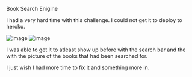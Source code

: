 Book Search Enigine

I had a very hard time with this challenge. I could not get it to deploy to heroku. 

![image](https://user-images.githubusercontent.com/84186127/139607841-efe6ec39-c74d-466e-983c-004d87e6f0e4.png)
![image](https://user-images.githubusercontent.com/84186127/139607862-da4dad7a-2b2a-44ef-9eb9-ef184fcf1293.png)

I was able to get it to atleast show up before with the search bar and the with the picture of the books that had been searched for.

I just wish I had more time to fix it and something more in.
